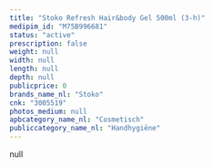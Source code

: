 ```yaml
---
title: "Stoko Refresh Hair&body Gel 500ml (3-h)"
medipim_id: "M75B996681"
status: "active"
prescription: false
weight: null
width: null
length: null
depth: null
publicprice: 0
brands_name_nl: "Stoko"
cnk: "3005519"
photos_medium: null
apbcategory_name_nl: "Cosmetisch"
publiccategory_name_nl: "Handhygiëne"
---
```

null
